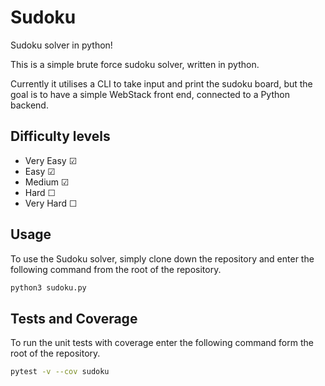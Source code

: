 # Sudoku
Sudoku solver in python!

This is a simple brute force sudoku solver, written in python.

Currently it utilises a CLI to take input and print the sudoku board, but the goal is to have a simple WebStack front end, connected to a Python backend.

## Difficulty levels
* Very Easy &#9745;
* Easy &#9745;
* Medium &#9745;
* Hard &#9744;
* Very Hard &#9744;

## Usage
To use the Sudoku solver, simply clone down the repository and enter the following command from the root of the repository.
```bash
python3 sudoku.py
```

## Tests and Coverage
To run the unit tests with coverage enter the following command form the root of the repository.
```bash
pytest -v --cov sudoku
```